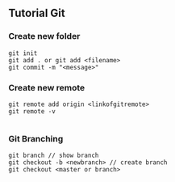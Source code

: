 ## Tutorial Git



### Create new folder

````
git init 
git add . or git add <filename>
git commit -m "<message>"
````

### Create new remote

````
git remote add origin <linkofgitremote>
git remote -v
	
````

### Git Branching

````
git branch // show branch
git checkout -b <newbranch> // create branch
git checkout <master or branch>
````


